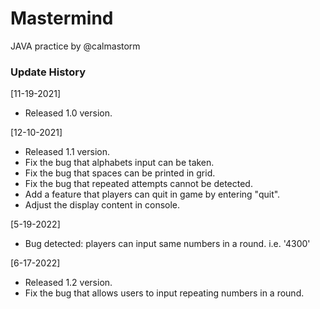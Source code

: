 # Mastermind
JAVA practice by @calmastorm
### Update History

[11-19-2021]

- Released 1.0 version.

[12-10-2021]

- Released 1.1 version.
- Fix the bug that alphabets input can be taken.
- Fix the bug that spaces can be printed in grid.
- Fix the bug that repeated attempts cannot be detected.
- Add a feature that players can quit in game by entering "quit".
- Adjust the display content in console.

[5-19-2022]

- Bug detected: players can input same numbers in a round. i.e. '4300'

[6-17-2022]
- Released 1.2 version.
- Fix the bug that allows users to input repeating numbers in a round.
